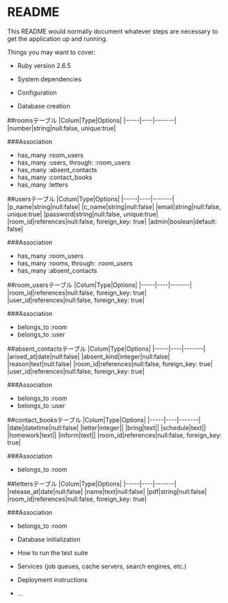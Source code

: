 # README

This README would normally document whatever steps are necessary to get the
application up and running.

Things you may want to cover:

* Ruby version
  2.6.5
* System dependencies

* Configuration

* Database creation

##roomsテーブル
|Colum|Type|Options|
|-----|----|-------|
|number|string|null:false, unique:true|

###Association
- has_many :room_users
- has_many :users, through: :room_users
- has_many :absent_contacts
- has_many :contact_books
- has_many :letters


##usersテーブル
|Colum|Type|Options|
|-----|----|-------|
|p_name|string|null:false|
|c_name|string|null:false|
|email|string|null:false, unique:true|
|password|string|null:false, unique:true|
|room_id|references|null:false, foreign_key: true|
|admin|boolean|default: false|

###Association
- has_many :room_users
- has_many :rooms, through: :room_users
- has_many :absent_contacts


##room_usersテーブル
|Colum|Type|Options|
|-----|----|-------|
|room_id|references|null:false, foreign_key: true|
|user_id|references|null:false, foreign_key: true|

###Association
- belongs_to :room
- belongs_to :user


##absent_contactsテーブル
|Colum|Type|Options|
|-----|----|-------|
|arised_at|date|null:false|
|absent_kind|integer|null:false|
|reason|text|null:false|
|room_id|references|null:false, foreign_key: true|
|user_id|references|null:false, foreign_key: true|

###Association
- belongs_to :room
- belongs_to :user


##contact_booksテーブル
|Colum|Type|Options|
|-----|----|-------|
|date|datetime|null:false|
|letter|integer||
|bring|text||
|schedule|text||
|homework|text||
|inform|text||
|room_id|references|null:false, foreign_key: true|

###Association
- belongs_to :room


##lettersテーブル
|Colum|Type|Options|
|-----|----|-------|
|release_at|date|null:false|
|name|text|null:false|
|pdf|string|null:false|
|room_id|references|null:false, foreign_key: true|

###Association
- belongs_to :room


* Database initialization

* How to run the test suite

* Services (job queues, cache servers, search engines, etc.)

* Deployment instructions

* ...
